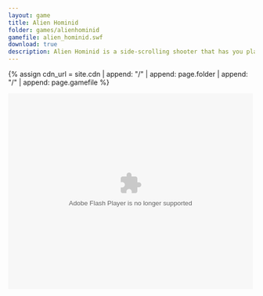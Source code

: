 ```yaml
---
layout: game
title: Alien Hominid
folder: games/alienhominid
gamefile: alien_hominid.swf
download: true
description: Alien Hominid is a side-scrolling shooter that has you playing as an alien that has crash landed on Earth and must fight off the FBI and other enemies to get back to his home planet.
---
```


{% assign cdn_url = site.cdn | append: "/" | append: page.folder | append: "/" | append: page.gamefile %}

<embed src="{{ cdn_url }}" flashvars="" base="" quality="high" allowscriptaccess="always" allowfullscreen="true" wmode="window" width="500" height="400" type="application/x-shockwave-flash" pluginspage="http://www.macromedia.com/go/getflashplayer">
